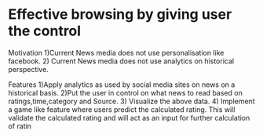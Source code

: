 Effective browsing by giving user the control
===========================
   
   Motivation
   1)Current News media does not use personalisation like facebook.
   2) Current News media does not use analytics on historical perspective.

   Features
1)Apply analytics as used by social media sites on news on a historical basis.
2)Put the user in control on what news to read based on ratings,time,category and Source.
3) Visualize the above data.
4) Implement a game like feature where users predict the calculated rating. This will validate the calculated rating and will act as an input for further calculation of ratin

